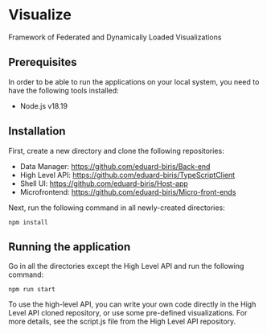 
# Visualize

Framework of Federated and Dynamically Loaded Visualizations



## Prerequisites

In order to be able to run the applications on your local system, you need to have the following tools installed:
 - Node.js v18.19
 


## Installation

First, create a new directory and clone the following repositories:
 - Data Manager: https://github.com/eduard-biris/Back-end
 - High Level API: https://github.com/eduard-biris/TypeScriptClient
 - Shell UI: https://github.com/eduard-biris/Host-app
 - Microfrontend: https://github.com/eduard-biris/Micro-front-ends

Next, run the following command in all newly-created directories:

```
npm install
```


## Running the application

Go in all the directories except the High Level API and run the following command:

```
npm run start
```

To use the high-level API, you can write your own code directly in the High Level API cloned repository, or use some pre-defined visualizations. For more details, see the script.js file from the High Level API repository.
